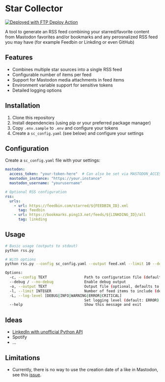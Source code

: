 # Star Collector

[<img alt="Deployed with FTP Deploy Action"
src="https://img.shields.io/badge/Deployed With-FTP DEPLOY
ACTION-%3CCOLOR%3E?style=for-the-badge&color=0077b6">](https://github.com/SamKirkland/FTP-Deploy-Action)


A tool to generate an RSS feed combining your starred/favorite content from
Mastodon favorites and/or bookmarks and any perosnalized RSS feed you may have
(for example Feedbin or Linkding or even GitHub)

## Features

- Combines multiple star sources into a single RSS feed
- Configurable number of items per feed
- Support for Mastodon media attachments in feed items
- Environment variable support for sensitive tokens
- Detailed logging options

## Installation

1. Clone this repository
2. Install dependencies (using pip or your preferred package manager)
3. Copy `.env.sample` to `.env` and configure your tokens
4. Create a `sc_config.yaml` (see below) and configure your settings

## Configuration

Create a `sc_config.yaml` file with your settings:

```yaml
mastodon:
  access_token: "your-token-here"  # Can also be set via MASTODON_ACCESS_TOKEN env var
  mastodon_instance: "https://your.instance"
  mastodon_username: "yourusername"

# Optional RSS configuration
rss:
  urls:
    - url: https://feedbin.com/starred/${FEEDBIN_ID}.xml
      tag: feedbin
    - url: https://bookmarks.ping13.net/feeds/${LINKDING_ID}/all
      tag: linkding
```

## Usage

```bash
# Basic usage (outputs to stdout)
python rss.py

# With options
python rss.py --config sc_config.yaml --output feed.xml --limit 10 --debug

Options:
  -c, --config TEXT                 Path to configuration file (default: sc_config.yaml)
  --debug / --no-debug              Enable debug output
  -o, --output TEXT                 Output file (optional, defaults to stdout)
  -l, --limit INTEGER               Number of feed items to include (default: 5)
  -L, --log-level [DEBUG|INFO|WARNING|ERROR|CRITICAL]
                                    Set logging level (default: ERROR)
  --help                            Show this message and exit
```

## Ideas

- [LinkedIn with unofficial Python API](https://github.com/tomquirk/linkedin-api)
- Spotify
- ...

## Limitations

- Currently, there is no way to use the creation date of a like in Mastodon,
  see this [issue](https://github.com/mastodon/mastodon/issues/1608).
